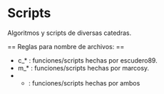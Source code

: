Scripts
=======

Algoritmos y scripts de diversas catedras.

== Reglas para nombre de archivos: ==
* c_* : funciones/scripts hechas por escudero89.
* m_* : funciones/scripts hechas por marcosy.
* * : funciones/scripts hechas por ambos
